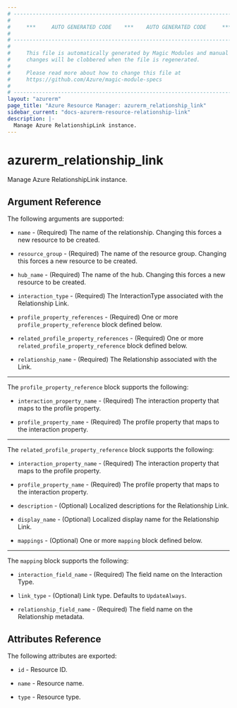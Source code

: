 ```yaml
---
# ----------------------------------------------------------------------------
#
#     ***     AUTO GENERATED CODE    ***    AUTO GENERATED CODE     ***
#
# ----------------------------------------------------------------------------
#
#     This file is automatically generated by Magic Modules and manual
#     changes will be clobbered when the file is regenerated.
#
#     Please read more about how to change this file at
#     https://github.com/Azure/magic-module-specs
#
# ----------------------------------------------------------------------------
layout: "azurerm"
page_title: "Azure Resource Manager: azurerm_relationship_link"
sidebar_current: "docs-azurerm-resource-relationship-link"
description: |-
  Manage Azure RelationshipLink instance.
---
```


# azurerm_relationship_link

Manage Azure RelationshipLink instance.


## Argument Reference

The following arguments are supported:

* `name` - (Required) The name of the relationship. Changing this forces a new resource to be created.

* `resource_group` - (Required) The name of the resource group. Changing this forces a new resource to be created.

* `hub_name` - (Required) The name of the hub. Changing this forces a new resource to be created.

* `interaction_type` - (Required) The InteractionType associated with the Relationship Link.

* `profile_property_references` - (Required) One or more `profile_property_reference` block defined below.

* `related_profile_property_references` - (Required) One or more `related_profile_property_reference` block defined below.

* `relationship_name` - (Required) The Relationship associated with the Link.

---

The `profile_property_reference` block supports the following:

* `interaction_property_name` - (Required) The interaction property that maps to the profile property.

* `profile_property_name` - (Required) The profile property that maps to the interaction property.

---

The `related_profile_property_reference` block supports the following:

* `interaction_property_name` - (Required) The interaction property that maps to the profile property.

* `profile_property_name` - (Required) The profile property that maps to the interaction property.

* `description` - (Optional) Localized descriptions for the Relationship Link.

* `display_name` - (Optional) Localized display name for the Relationship Link.

* `mappings` - (Optional) One or more `mapping` block defined below.

---

The `mapping` block supports the following:

* `interaction_field_name` - (Required) The field name on the Interaction Type.

* `link_type` - (Optional) Link type. Defaults to `UpdateAlways`.

* `relationship_field_name` - (Required) The field name on the Relationship metadata.

## Attributes Reference

The following attributes are exported:

* `id` - Resource ID.

* `name` - Resource name.

* `type` - Resource type.
